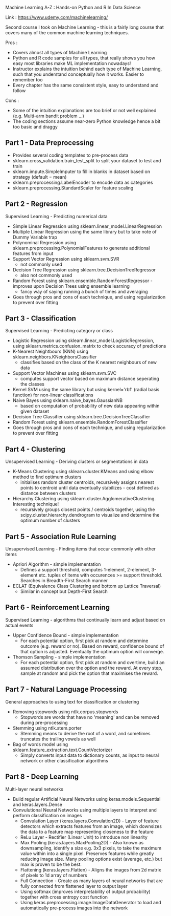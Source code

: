 Machine Learning A-Z : Hands-on Python and R In Data Science

Link : https://www.udemy.com/machinelearning/

Second course I took on Machine Learning - this is a fairly long course that covers many of the common machine learning techniques.

Pros :

* Covers almost all types of Machine Learning
* Python and R code samples for all types, that really shows you how easy most libraries make ML implementation nowadays!
* Instructor explains the intuition behind each type of Machine Learning, such that you understand conceptually how it works. Easier to remember too
* Every chapter has the same consistent style, easy to understand and follow

Cons :

* Some of the intuition explanations are too brief or not well explained (e.g. Multi-arm bandit problem ...)
* The coding sections assume near-zero Python knowledge hence a bit too basic and draggy

<h2>Part 1 - Data Preprocessing</h2>

* Provides several coding templates to pre-process data
* sklearn.cross_validation.train_test_split to split your dataset to test and train
* sklearn.impute.SimpleImputer to fill in blanks in dataset based on strategy (default = mean)
* sklearn.preprocessing.LabelEncoder to encode data as categories
* sklearn.preprocessing.StandardScaler for feature scaling

<h2>Part 2 - Regression</h2>

Supervised Learning - Predicting numerical data
* Simple Linear Regression using sklearn.linear_model.LinearRegression
* Multiple Linear Regression using the same library but to take note of Dummy Variable trap
* Polynominal Regression using sklearn.preprocessing.PolynomialFeatures to generate additional features from input
* Support Vector Regression using sklearn.svm.SVR
  * not commonly used
* Decision Tree Regression using sklearn.tree.DecisionTreeRegressor
  * also not commonly used
* Random Forest using sklearn.ensemble.RandomForestRegressor - improves upon Decision Trees using ensemble learning
  * fancy way of saying running a bunch of times and averaging
* Goes through pros and cons of each technique, and using regularization to prevent over fitting

<h2>Part 3 - Classification</h2>

Supervised Learning - Predicting category or class
* Logistic Regression using sklearn.linear_model.LogisticRegression, using sklearn.metrics.confusion_matrix to check accuracy of predictions
* K-Nearest Neightbours (KNN) using sklearn.neighbors.KNeighborsClassifier
  * classifies based on the class of the K nearest neighbours of new data
* Support Vector Machines using sklearn.svm.SVC
  * computes support vector based on maximum distance seperating the classes
* Kernel SVM using the same library but using kernel='rbf' (radial basis function) for non-linear classifications
* Naive Bayes using sklearn.naive_bayes.GaussianNB
  * based on computation of probability of new data appearing within given dataset
* Decision Tree Classifier using sklearn.tree.DecisionTreeClassifier
* Random Forest using sklearn.ensemble.RandomForestClassifier
* Goes through pros and cons of each technique, and using regularization to prevent over fitting

<h2>Part 4 - Clustering</h2>

Unsupervised Learning - Deriving clusters or segmentations in data
* K-Means Clustering using sklearn.cluster.KMeans and using elbow method to find optimum clusters
  * initialises random cluster centroids, recursively assigns nearest points to centroid until data eventually stabilizes - cost defined as distance between clusters
* Hierarchy Clustering using sklearn.cluster.AgglomerativeClustering. Interesting technique!
  * recursively groups closest points / centroids together, using the scipy.cluster.hierarchy.dendrogram to visualize and determine the optimum number of clusters

<h2>Part 5 - Association Rule Learning</h2>

Unsupervised Learning - Finding items that occur commonly with other items
* Apriori Algorithm - simple implementation
  * Defines a support threshold, computes 1-element, 2-element, 3-element etc. tuples of items with occurences >= support threshold. Searches in Breadth-First Search manner
* ECLAT (Equivalence Class Clustering and bottom up Lattice Traversal)
  * Similar in concept but Depth-First Search
  
<h2>Part 6 - Reinforcement Learning</h2>
  
Supervised Learning - algorithms that continually learn and adjust based on actual events
* Upper Confidence Bound - simple implementation
  * For each potential option, first pick at random and determine outcome (e.g. reward or no). Based on reward, confidence bound of that option is adjusted. Eventually the optimum option will converge.
* Thomson Sampling - simple implementation
  * For each potential option, first pick at random and overtime, build an assumed distribution over the option and the reward. At every step, sample at random and pick the option that maximises the reward.
  
<h2>Part 7 - Natural Language Processing</h2>

General approaches to using text for classification or clustering
* Removing stopwords using ntlk.corpus.stopwords
  * Stopwords are words that have no 'meaning' and can be removed during pre-processing
* Stemming using ntlk.stem.porter
  * Stemming means to derive the root of a word, and sometimes truncates the trailing vowels as well
* Bag of words model using sklearn.feature_extraction.text.CountVectorizer
  * Simply converts input data to dictionary counts, as input to neural network or other classification algorithms
  
<h2>Part 8 - Deep Learning</h2>

Multi-layer neural networks
* Build regular Artificial Neural Networks using keras.models.Sequential and keras.layers.Dense
* Convulutional Neural Networks using multiple layers to interpret and perform classification on images
  * Convulation Layer (keras.layers.Convulation2D) - Layer of feature detectors which extracts features from an image, which downsizes the data to a feature map representing closeness to the feature
  * ReLu Layer - Rectifier (Linear Unit) to introduce non linearity
  * Max Pooling (keras.layers.MaxPooling2D) - Also known as downsampling, identify a size e.g. 3x3 pixels, to take the maximum value within into a single pixel. Preserves features while greatly reducing image size. Many pooling options exist (average, etc.) but max is proven to be the best.
  * Flattening (keras.layers.Flatten) - Aligns the images from 2d matrix of pixels to 1d array of numbers
  * Full Connection - Create as many layers of neural networks that are fully connected from flattened layer to output layer
  * Using softmax (improves interpretability of output probability) together with cross entropy cost function
  * Using keras.preprocessing.image.ImageDataGenerator to load and automatically pre-process images into the network
